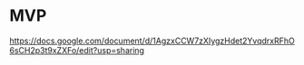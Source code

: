 # MVP

https://docs.google.com/document/d/1AgzxCCW7zXIygzHdet2YvqdrxRFhO6sCH2p3t9xZXFo/edit?usp=sharing
